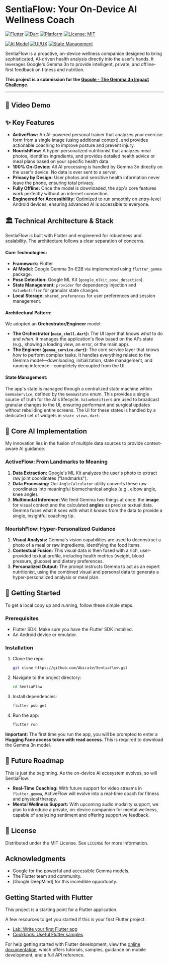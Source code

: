 
# **SentiaFlow: Your On-Device AI Wellness Coach**

[![Flutter](https://img.shields.io/badge/Made%20with-Flutter-%2302569B?logo=flutter)](https://flutter.dev/)
[![Dart](https://img.shields.io/badge/Language-Dart-%230175C2?logo=dart)](https://dart.dev/)
[![Platform](https://img.shields.io/badge/Platform-Android-%233DDC84?logo=android)](https://www.android.com/)
[![License: MIT](https://img.shields.io/badge/License-MIT-yellow.svg)](https://opensource.org/licenses/MIT)

[![AI Model](https://img.shields.io/badge/AI%20Model-Gemma%203n-%234285F4?logo=google)](https://ai.google.dev/gemma)
[![UI/UX](https://img.shields.io/badge/UI/UX-ScreenUtil-blueviolet)](https://pub.dev/packages/flutter_screenutil)
[![State Management](https://img.shields.io/badge/State%20Management-Provider-blue)](https://pub.dev/packages/provider)

SentiaFlow is a proactive, on-device wellness companion designed to bring sophisticated, AI-driven health analysis directly into the user's hands. It leverages Google's Gemma 3n to provide intelligent, private, and offline-first feedback on fitness and nutrition.

**This project is a submission for the [Google - The Gemma 3n Impact Challenge](https://www.kaggle.com/competitions/google-gemma-3n-hackathon).**

-----

## **🎥 Video Demo**



## **✨ Key Features**

  * **ActiveFlow:** An AI-powered personal trainer that analyzes your exercise form from a single image (using additional context), and provides actionable coaching to improve posture and prevent injury.
  * **NourishFlow:** A hyper-personalized nutritionist that analyzes meal photos, identifies ingredients, and provides detailed health advice or meal plans based on your specific health data.
  * **100% On-Device:** All AI processing is handled by Gemma 3n directly on the user's device. No data is ever sent to a server.
  * **Privacy by Design:** User photos and sensitive health information never leave the phone, ensuring total privacy.
  * **Fully Offline:** Once the model is downloaded, the app's core features work perfectly without an internet connection.
  * **Engineered for Accessibility:** Optimized to run smoothly on entry-level Android devices, ensuring advanced AI is accessible to everyone.

## **🏛️ Technical Architecture & Stack**

SentiaFlow is built with Flutter and engineered for robustness and scalability. The architecture follows a clear separation of concerns.

#### **Core Technologies:**

  * **Framework:** Flutter
  * **AI Model:** Google Gemma 3n-E2B via implemented using `flutter_gemma` package.
  * **Pose Detection:** Google ML Kit (`google_mlkit_pose_detection`).
  * **State Management:** `provider` for dependency injection and `ValueNotifier` for granular state changes.
  * **Local Storage:** `shared_preferences` for user preferences and session management.

#### **Architectural Pattern:**

We adopted an **Orchestrator/Engineer** model:

  * **The Orchestrator (`main_shell.dart`):** The UI layer that knows *what* to do and *when*. It manages the application's flow based on the AI's state (e.g., showing a loading view, an error, or the main app).
  * **The Engineer (`gemma_service.dart`):** The core service layer that knows *how* to perform complex tasks. It handles everything related to the Gemma model—downloading, initialization, state management, and running inference—completely decoupled from the UI.

#### **State Management:**

The app's state is managed through a centralized state machine within `GemmaService`, defined by the `GemmaState` enum. This provides a single source of truth for the AI's lifecycle. `ValueNotifier`s are used to broadcast granular changes to the UI, ensuring performant and surgical updates without rebuilding entire screens. The UI for these states is handled by a dedicated set of widgets in `state_views.dart`.

## **🧠 Core AI Implementation**

My innovation lies in the fusion of multiple data sources to provide context-aware AI guidance.

### **ActiveFlow: From Landmarks to Meaning**

1.  **Data Extraction:** Google's ML Kit analyzes the user's photo to extract raw joint coordinates ("landmarks").
2.  **Data Processing:** Our `AngleCalculator` utility converts these raw coordinates into meaningful biomechanical angles (e.g., elbow angle, knee angle).
3.  **Multimodal Inference:** We feed Gemma two things at once: the **image** for visual context and the calculated **angles** as precise textual data. Gemma fuses what it *sees* with what it *knows* from the data to provide a single, insightful coaching tip.

### **NourishFlow: Hyper-Personalized Guidance**

1.  **Visual Analysis:** Gemma's vision capabilities are used to deconstruct a photo of a meal or raw ingredients, identifying the food items.
2.  **Contextual Fusion:** This visual data is then fused with a rich, user-provided textual profile, including health metrics (weight, blood pressure, glucose) and dietary preferences.
3.  **Personalized Output:** The prompt instructs Gemma to act as an expert nutritionist, using the combined visual and personal data to generate a hyper-personalized analysis or meal plan.

## **🚀 Getting Started**

To get a local copy up and running, follow these simple steps.

### **Prerequisites**

  * Flutter SDK: Make sure you have the Flutter SDK installed.
  * An Android device or emulator.

### **Installation**

1.  Clone the repo:
    ```sh
    git clone https://github.com/Abirate/Sentiaflow.git
    ```
2.  Navigate to the project directory:
    ```sh
    cd SentiaFlow
    ```
3.  Install dependencies:
    ```sh
    flutter pub get
    ```
4.  Run the app:
    ```sh
    flutter run
    ```

**Important:** The first time you run the app, you will be prompted to enter a **Hugging Face access token with read access**. This is required to download the Gemma 3n model.

## **🔮 Future Roadmap**

This is just the beginning. As the on-device AI ecosystem evolves, so will SentiaFlow:

  * **Real-Time Coaching:** With future support for video streams in `flutter_gemma`, ActiveFlow will evolve into a real-time coach for fitness and physical therapy.
  * **Mental Wellness Support:** With upcoming audio modality support, we plan to introduce a private, on-device companion for mental wellness, capable of analyzing sentiment and offering supportive feedback.

## **📜 License**

Distributed under the MIT License. See `LICENSE` for more information.

## **Acknowledgments**

  * Google for the powerful and accessible Gemma models.
  * The Flutter team and community.
  * [Google DeepMind] for this incredible opportunity.

## Getting Started with Flutter

This project is a starting point for a Flutter application.

A few resources to get you started if this is your first Flutter project:

- [Lab: Write your first Flutter app](https://docs.flutter.dev/get-started/codelab)
- [Cookbook: Useful Flutter samples](https://docs.flutter.dev/cookbook)

For help getting started with Flutter development, view the
[online documentation](https://docs.flutter.dev/), which offers tutorials,
samples, guidance on mobile development, and a full API reference.
